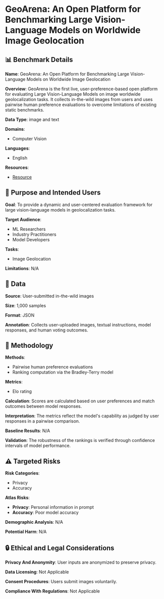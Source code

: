 # GeoArena: An Open Platform for Benchmarking Large Vision-Language Models on Worldwide Image Geolocation

## 📊 Benchmark Details

**Name**: GeoArena: An Open Platform for Benchmarking Large Vision-Language Models on Worldwide Image Geolocation

**Overview**: GeoArena is the first live, user-preference-based open platform for evaluating Large Vision-Language Models on image worldwide geolocalization tasks. It collects in-the-wild images from users and uses pairwise human preference evaluations to overcome limitations of existing static benchmarks.

**Data Type**: image and text

**Domains**:
- Computer Vision

**Languages**:
- English

**Resources**:
- [Resource](https://huggingface.co/spaces/garena2/GeoArena)

## 🎯 Purpose and Intended Users

**Goal**: To provide a dynamic and user-centered evaluation framework for large vision-language models in geolocalization tasks.

**Target Audience**:
- ML Researchers
- Industry Practitioners
- Model Developers

**Tasks**:
- Image Geolocation

**Limitations**: N/A

## 💾 Data

**Source**: User-submitted in-the-wild images

**Size**: 1,000 samples

**Format**: JSON

**Annotation**: Collects user-uploaded images, textual instructions, model responses, and human voting outcomes.

## 🔬 Methodology

**Methods**:
- Pairwise human preference evaluations
- Ranking computation via the Bradley-Terry model

**Metrics**:
- Elo rating

**Calculation**: Scores are calculated based on user preferences and match outcomes between model responses.

**Interpretation**: The metrics reflect the model's capability as judged by user responses in a pairwise comparison.

**Baseline Results**: N/A

**Validation**: The robustness of the rankings is verified through confidence intervals of model performance.

## ⚠️ Targeted Risks

**Risk Categories**:
- Privacy
- Accuracy

**Atlas Risks**:
- **Privacy**: Personal information in prompt
- **Accuracy**: Poor model accuracy

**Demographic Analysis**: N/A

**Potential Harm**: N/A

## 🔒 Ethical and Legal Considerations

**Privacy And Anonymity**: User inputs are anonymized to preserve privacy.

**Data Licensing**: Not Applicable

**Consent Procedures**: Users submit images voluntarily.

**Compliance With Regulations**: Not Applicable
